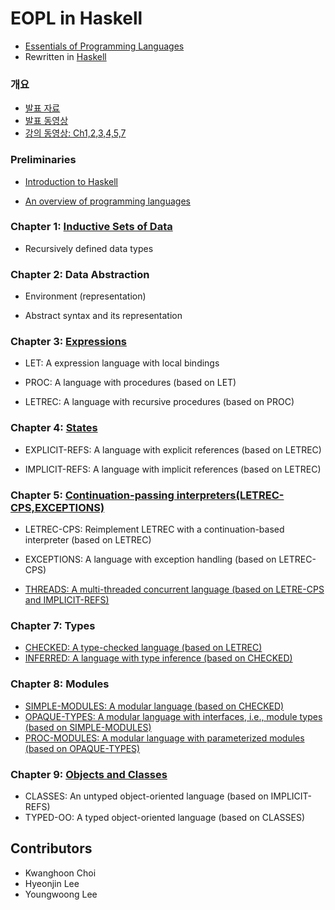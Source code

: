 # EOPL in Haskell

 - [Essentials of Programming Languages](https://github.com/mwand/eopl3) 
 - Rewritten in [Haskell](https://www.haskell.org/)

### 개요
- [발표 자료](https://docs.google.com/presentation/d/1lfnezkz8Yi_seoaCpannYkEit2ozsmLCDcFeyRlcWSU/edit?usp=sharing)
- [발표 동영상](https://youtu.be/vFCDz5jQKhU?si=AxrhyUXl1BFLDNCr)
- [강의 동영상: Ch1,2,3,4,5,7](https://www.youtube.com/playlist?list=PLhbaMvGyp99982CpQoam-z9tqJ6qi_hw0)


### Preliminaries

 - [Introduction to Haskell](https://docs.google.com/presentation/d/1fhXvoLHFgYE4AOfdl4MD_Puk7Vbj-8eKqquTi7b0t9I/edit?usp=sharing)

 - [An overview of programming languages](https://docs.google.com/presentation/d/1IG6xe4I1ao00jfyn-JGGBOQx3sWKLbf67eODpfxEXN0/edit?usp=sharing)

### Chapter 1: [Inductive Sets of Data](https://docs.google.com/presentation/d/1enC8Pp3dACVOm9VIc1lbJkUWfmLzGdE0237Aj5bARqg/edit?usp=sharing)

 - Recursively defined data types


### Chapter 2: Data Abstraction

 - Environment (representation)

 - Abstract syntax and its representation


### Chapter 3: [Expressions](https://docs.google.com/presentation/d/1ZU9TEcEN9BEZoBmavD_Ivvt39TXUnbsXqZHdJBvba1k/edit?usp=sharing)

 - LET: A expression language with local bindings

 - PROC: A language with procedures (based on LET)

 - LETREC: A language with recursive procedures (based on PROC)


### Chapter 4: [States](https://docs.google.com/presentation/d/1ZxFuia-KHExNJlXJXR7iEMQ_P7gVmAweVIVglJM7Ytg/edit?usp=sharing)

 - EXPLICIT-REFS: A language with explicit references (based on LETREC)

 - IMPLICIT-REFS: A language with implicit references (based on LETREC)

### Chapter 5: [Continuation-passing interpreters(LETREC-CPS,EXCEPTIONS)](https://docs.google.com/presentation/d/1I2Wl277VQRH2h8n-jc1W8IHnXNL5d_pzILJI07eRI6Y/edit?usp=sharing)

 - LETREC-CPS: Reimplement LETREC with a continuation-based interpreter (based on LETREC)

 - EXCEPTIONS: A language with exception handling (based on LETREC-CPS)

 - [THREADS: A multi-threaded concurrent language (based on LETRE-CPS and IMPLICIT-REFS)](https://docs.google.com/presentation/d/1d2jd_NtCxMdSEZTJI5M9kNz2QVk11cea-d86fnTo9zk/edit?usp=sharing)

### Chapter 7: Types

 - [CHECKED: A type-checked language (based on LETREC)](https://docs.google.com/presentation/d/1Jl8IkUpaIn5Mtmd6kKeSiBLpvWwO6RjMoMq4brT8Oc8/edit?usp=sharing)
 - [INFERRED: A language with type inference (based on CHECKED)](https://docs.google.com/presentation/d/1etasdRLpqwFuAAP117hdHzrZxeYibe3o8TJ6Px4HSlA/edit?usp=sharing)

### Chapter 8: Modules

 - [SIMPLE-MODULES: A modular language (based on CHECKED)](https://docs.google.com/presentation/d/1__dfiyEu3NSFawXhrNiHJv0ilB6lBDAN_CYjtVgt7Q0/edit?usp=sharing)
 - [OPAQUE-TYPES: A modular language with interfaces, i.e., module types (based on SIMPLE-MODULES)](https://docs.google.com/presentation/d/1SyUOEjuTCI1jRPhETEBtWbEWTCSaUVM15MVKaYJVUhQ/edit?usp=sharing)
 - [PROC-MODULES: A modular language with parameterized modules (based on OPAQUE-TYPES)](https://docs.google.com/presentation/d/1smr-YmaWr1YLof-biZ2VtHUiEZetuRHpiHLBgQGKkJk/edit?usp=sharing)

### Chapter 9: [Objects and Classes](https://docs.google.com/presentation/d/17_Hdq32S8KnPg18zf6yXLmxIFvbKLSpcux5q9ObC9FE/edit?usp=sharing)

 - CLASSES: An untyped object-oriented language (based on IMPLICIT-REFS)
 - TYPED-OO: A typed object-oriented language (based on CLASSES)

## Contributors
- Kwanghoon Choi
- Hyeonjin Lee
- Youngwoong Lee

